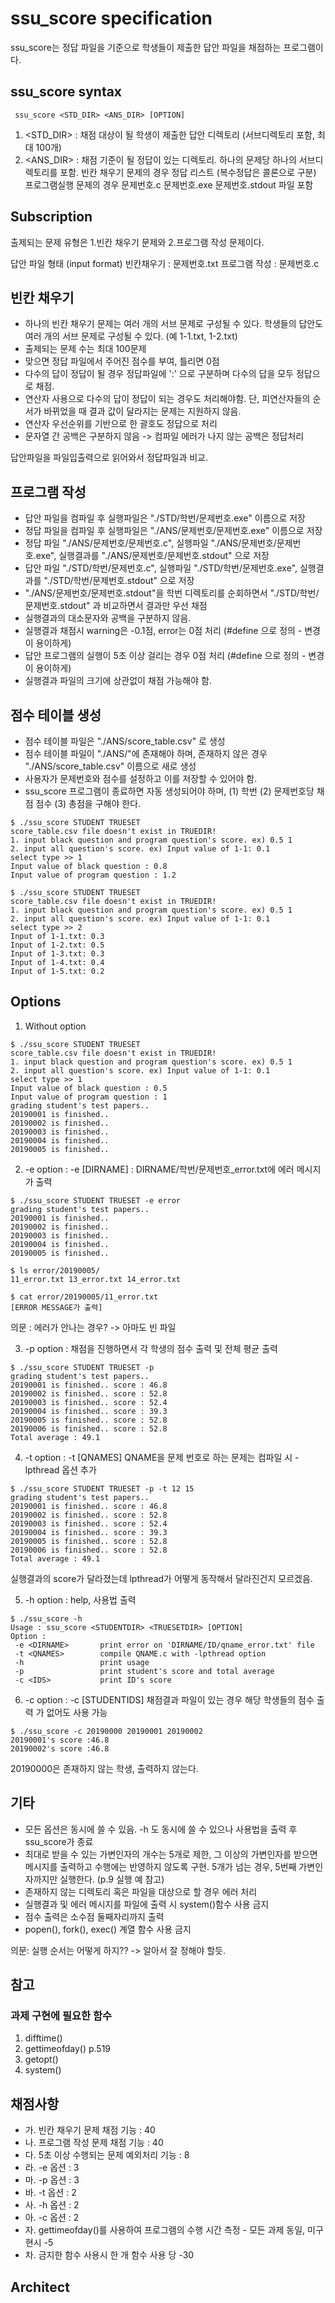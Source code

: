 # ssu_score specification

ssu_score는 정답 파일을 기준으로 학생들이 제출한 답안 파일을 채점하는 프로그램이다.

## ssu_score syntax
` ssu_score <STD_DIR> <ANS_DIR> [OPTION]`
1. <STD_DIR> : 채점 대상이 될 학생이 제출한 답안 디렉토리 (서브디렉토리 포함, 최대 100개)
2. <ANS_DIR> : 채점 기준이 될 정답이 있는 디렉토리. 하나의 문제당 하나의 서브디렉토리를 포함.
    빈칸 채우기 문제의 경우 정답 리스트 (복수정답은 콜론으로 구분)
    프로그램실행 문제의 경우 문제번호.c 문제번호.exe 문제번호.stdout 파일 포함

## Subscription
출제되는 문제 유형은 1.빈칸 채우기 문제와 2.프로그램 작성 문제이다.

답안 파일 형태 (input format)
빈칸채우기 : 문제번호.txt
프로그램 작성 : 문제번호.c

## 빈칸 채우기
- 하나의 빈칸 채우기 문제는 여러 개의 서브 문제로 구성될 수 있다. 
    학생들의 답안도 여러 개의 서브 문제로 구성될 수 있다. (예 1-1.txt, 1-2.txt)
- 출제되는 문제 수는 최대 100문제
- 맞으면 정답 파일에서 주어진 점수를 부여, 틀리면 0점
- 다수의 답이 정답이 될 경우 정답파일에 ':' 으로 구분하며 다수의 답을 모두 정답으로 채점.
- 연산자 사용으로 다수의 답이 정답이 되는 경우도 처리해야함.
    단, 피연산자들의 순서가 바뀌었을 때 결과 값이 달라지는 문제는 지원하지 않음.
- 연산자 우선순위를 기반으로 한 괄호도 정답으로 처리
- 문자열 간 공백은 구분하지 않음 -> 컴파일 에러가 나지 않는 공백은 정답처리


답안파일을 파일입출력으로 읽어와서 정답파일과 비교.

## 프로그램 작성
- 답안 파일을 컴파일 후 실행파일은 "./STD/학번/문제번호.exe" 이름으로 저장
- 정답 파일을 컴파일 후 실행파일은 "./ANS/문제번호/문제번호.exe" 이름으로 저장
- 정답 파일 "./ANS/문제번호/문제번호.c", 실행파일 "./ANS/문제번호/문제번호.exe", 실행결과를 "./ANS/문제번호/문제번호.stdout" 으로 저장
- 답안 파일 "./STD/학번/문제번호.c", 실행파일 "./STD/학번/문제번호.exe", 실행결과를 "./STD/학번/문제번호.stdout" 으로 저장
- "./ANS/문제번호/문제번호.stdout"을 학번 디렉토리를 순회하면서 "./STD/학번/문제번호.stdout" 과 비교하면서 결과만 우선 채점
- 실행결과의 대소문자와 공백을 구분하지 않음.
- 실행결과 채점시 warning은 -0.1점, error는 0점 처리 (#define 으로 정의 - 변경이 용이하게)
- 답안 프로그램의 실행이 5초 이상 걸리는 경우 0점 처리 (#define 으로 정의 - 변경이 용이하게)
- 실행결과 파일의 크기에 상관없이 채점 가능해야 함.

## 점수 테이블 생성
- 점수 테이블 파일은 "./ANS/score_table.csv" 로 생성
- 점수 테이블 파일이 "./ANS/"에 존재해야 하며, 존재하지 않은 경우 "./ANS/score_table.csv" 이름으로 새로 생성
- 사용자가 문제번호와 점수를 설정하고 이를 저장할 수 있어야 함.
- ssu_score 프로그램이 종료하면 자동 생성되어야 하며, (1) 학번 (2) 문제번호당 채점 점수 (3) 총점을 구해야 한다.

```
$ ./ssu_score STUDENT TRUESET
score_table.csv file doesn't exist in TRUEDIR!
1. input black question and program question's score. ex) 0.5 1
2. input all question's score. ex) Input value of 1-1: 0.1
select type >> 1
Input value of black question : 0.8
Input value of program question : 1.2

$ ./ssu_score STUDENT TRUESET
score_table.csv file doesn't exist in TRUEDIR!
1. input black question and program question's score. ex) 0.5 1
2. input all question's score. ex) Input value of 1-1: 0.1
select type >> 2
Input of 1-1.txt: 0.3
Input of 1-2.txt: 0.5
Input of 1-3.txt: 0.3
Input of 1-4.txt: 0.4
Input of 1-5.txt: 0.2
```
## Options

1. Without option

```
$ ./ssu_score STUDENT TRUESET
score_table.csv file doesn't exist in TRUEDIR!
1. input black question and program question's score. ex) 0.5 1
2. input all question's score. ex) Input value of 1-1: 0.1
select type >> 1
Input value of black question : 0.5
Input value of program question : 1
grading student's test papers..
20190001 is finished..
20190002 is finished..
20190003 is finished..
20190004 is finished..
20190005 is finished..
```

2. -e option : -e [DIRNAME] : DIRNAME/학번/문제번호_error.txt에 에러 메시지가 출력

```
$ ./ssu_score STUDENT TRUESET -e error
grading student's test papers..
20190001 is finished..
20190002 is finished..
20190003 is finished..
20190004 is finished..
20190005 is finished..

$ ls error/20190005/
11_error.txt 13_error.txt 14_error.txt

$ cat error/20190005/11_error.txt
[ERROR MESSAGE가 출력]
```

의문 : 에러가 안나는 경우? -> 아마도 빈 파일

3. -p option : 채점을 진행하면서 각 학생의 점수 출력 및 전체 평균 출력

```
$ ./ssu_score STUDENT TRUESET -p
grading student's test papers..
20190001 is finished.. score : 46.8
20190002 is finished.. score : 52.8
20190003 is finished.. score : 52.4
20190004 is finished.. score : 39.3
20190005 is finished.. score : 52.8
20190006 is finished.. score : 52.8
Total average : 49.1
```

4. -t option : -t [QNAMES] QNAME을 문제 번호로 하는 문제는 컴파일 시 -lpthread 옵션 추가 

```
$ ./ssu_score STUDENT TRUESET -p -t 12 15
grading student's test papers..
20190001 is finished.. score : 46.8
20190002 is finished.. score : 52.8
20190003 is finished.. score : 52.4
20190004 is finished.. score : 39.3
20190005 is finished.. score : 52.8
20190006 is finished.. score : 52.8
Total average : 49.1
```

실행결과의 score가 달라졌는데 lpthread가 어떻게 동작해서 달라진건지 모르겠음.

5. -h option : help, 사용법 출력 

```
$ ./ssu_score -h
Usage : ssu_score <STUDENTDIR> <TRUESETDIR> [OPTION]
Option :
 -e <DIRNAME>       print error on 'DIRNAME/ID/qname_error.txt' file
 -t <QNAMES>        compile QNAME.c with -lpthread option
 -h                 print usage
 -p                 print student's score and total average
 -c <IDS>           print ID's score
```

6. -c option : -c [STUDENTIDS] 채점결과 파일이 있는 경우 해당 학생들의 점수 출력
<STUDENTDIR> <TRUESETDIR>가 없어도 사용 가능

```
$ ./ssu_score -c 20190000 20190001 20190002
20190001's score :46.8
20190002's score :46.8
```
20190000은 존재하지 않는 학생, 출력하지 않는다.


## 기타
- 모든 옵션은 동시에 쓸 수 있음. -h 도 동시에 쓸 수 있으나 사용법을 출력 후 ssu_score가 종료
- 최대로 받을 수 있는 가변인자의 개수는 5개로 제한, 그 이상의 가변인자를 받으면 메시지를 출력하고 수행에는 반영하지 않도록 구현.
    5개가 넘는 경우, 5번째 가변인자까지만 실행한다. (p.9 실행 예 참고)
- 존재하지 않는 디렉토리 혹은 파일을 대상으로 할 경우 에러 처리
- 실행결과 및 에러 메시지를 파일에 출력 시 system()함수 사용 금지
- 점수 출력은 소수점 둘째자리까지 출력
- popen(), fork(), exec() 계열 함수 사용 금지

의문: 실행 순서는 어떻게 하지?? -> 알아서 잘 정해야 할듯.

## 참고
### 과제 구현에 필요한 함수
1. difftime()
2. gettimeofday() p.519
3. getopt() 
4. system()

## 채점사항
- 가. 빈칸 채우기 문제 채점 기능 : 40
- 나. 프로그램 작성 문제 채점 기능 : 40
- 다. 5초 이상 수행되는 문제 예외처리 기능 : 8
- 라. -e 옵션 : 3
- 마. -p 옵션 : 3
- 바. -t 옵션 : 2
- 사. -h 옵션 : 2
- 아. -c 옵션 : 2
- 자. gettimeofday()를 사용하여 프로그램의 수행 시간 측정 - 모든 과제 동일, 미구현시 -5
- 차. 금지한 함수 사용시 한 개 함수 사용 당 -30

## Architect
